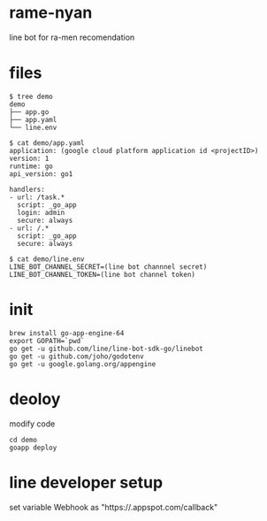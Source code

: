 # rame-nyan

line bot for ra-men recomendation

# files
```
$ tree demo
demo
├── app.go
├── app.yaml
└── line.env

$ cat demo/app.yaml
application: (google cloud platform application id <projectID>)
version: 1
runtime: go
api_version: go1

handlers:
- url: /task.*
  script: _go_app
  login: admin
  secure: always
- url: /.*
  script: _go_app
  secure: always

$ cat demo/line.env
LINE_BOT_CHANNEL_SECRET=(line bot channnel secret)
LINE_BOT_CHANNEL_TOKEN=(line bot channel token)
```

# init

```
brew install go-app-engine-64
export GOPATH=`pwd`
go get -u github.com/line/line-bot-sdk-go/linebot
go get -u github.com/joho/godotenv
go get -u google.golang.org/appengine
```

# deoloy
modify code
```
cd demo
goapp deploy
```


# line developer setup

set variable Webhook as "https://<projectID>.appspot.com/callback"
